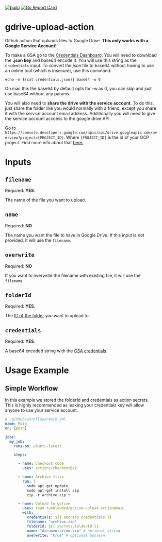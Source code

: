 [![build](https://github.com/team-tumbleweed/gdrive-upload-action/actions/workflows/ci.yaml/badge.svg?branch=main)](https://github.com/team-tumbleweed/gdrive-upload-action/actions)
[![Go Report Card](https://goreportcard.com/badge/github.com/team-tumbleweed/gdrive-upload-action)](https://goreportcard.com/report/github.com/team-tumbleweed/gdrive-upload-action)

# gdrive-upload-action
Github action that uploads files to Google Drive.
**This only works with a Google Service Account!**

To make a GSA go to the [Credentials Dashboard](https://console.cloud.google.com/apis/credentials). You will need to download the **.json key** and base64 encode it. You will use this string as the `credentials` input. To convert the *json* file to base64 without having to use an online tool (which is insecure), use this command:

`echo -n $(cat credentials.json)| base64 -w 0`


On mac this the base64 by default opts for -w as 0, you can skip and just use base64 without any params.

You will also need to **share the drive with the service account.** To do this, just share the folder like you would normally with a friend, except you share it with the service account email address. Additionally you will need to give the service account acccess to the google drive API. 

Go to `https://console.developers.google.com/apis/api/drive.googleapis.com/overview?project={PROJECT_ID}`. Where `{PROJECT_ID}` is the id of your GCP project. Find more info about that [here.](https://support.google.com/googleapi/answer/7014113?hl=en)

# Inputs

## ``filename``
Required: **YES**.  

The name of the file you want to upload.

## ``name``
Required: **NO**

The name you want the file to have in Google Drive. If this input is not provided, it will use the `filename`.

## ``overwrite``
Required: **NO**

If you want to overwrite the filename with existing file, it will use the `filename`.

## ``folderId``
Required: **YES**. 

The [ID of the folder](https://ploi.io/documentation/database/where-do-i-get-google-drive-folder-id) you want to upload to.

## ``credentials``
Required: **YES**.

A base64 encoded string with the [GSA credentials](https://stackoverflow.com/questions/46287267/how-can-i-get-the-file-service-account-json-for-google-translate-api/46290808).


# Usage Example

## Simple Workflow
In this example we stored the folderId and credentials as action secrets. This is highly recommended as leaking your credentials key will allow anyone to use your service account.
```yaml
# .github/workflows/main.yml
name: Main
on: [push]

jobs:
  my_job:
    runs-on: ubuntu-latest

    steps:

      - name: Checkout code
        uses: actions/checkout@v2

      - name: Archive files
        run: |
          sudo apt-get update
          sudo apt-get install zip
          zip -r archive.zip *

      - name: Upload to gdrive
        uses: team-tumbleweed/gdrive-upload-action@main
        with:
          credentials: ${{ secrets.credentials }}
          filename: "archive.zip"
          folderId: ${{ secrets.folderId }}
          name: "documentation.zip" # optional string
          overwrite: "true" # optional boolean
          
```
